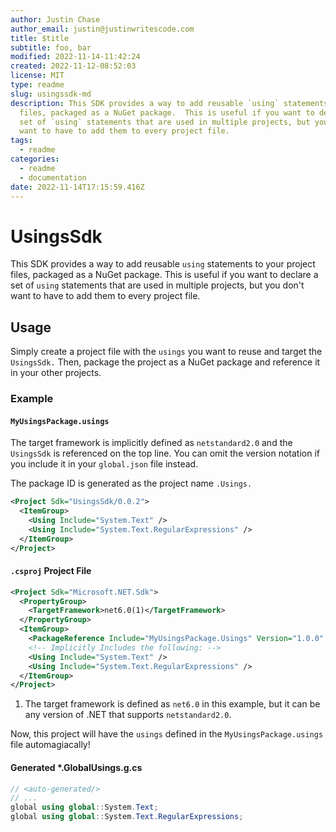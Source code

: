 ```yaml
---
author: Justin Chase
author_email: justin@justinwritescode.com
title: $title
subtitle: foo, bar
modified: 2022-11-14-11:42:24
created: 2022-11-12-08:52:03
license: MIT
type: readme
slug: usingssdk-md
description: This SDK provides a way to add reusable `using` statements to your project
  files, packaged as a NuGet package.  This is useful if you want to declare a
  set of `using` statements that are used in multiple projects, but you don't
  want to have to add them to every project file.
tags:
  - readme
categories:
  - readme
  - documentation
date: 2022-11-14T17:15:59.416Z
---
```


# UsingsSdk

This SDK provides a way to add reusable `using` statements to your project files, packaged as a NuGet package.  This is useful if you want to declare a set of `using` statements that are used in multiple projects, but you don't want to have to add them to every project file.

## Usage

Simply create a project file with the `usings` you want to reuse and target the `UsingsSdk.`  Then, package the project as a NuGet package and reference it in your other projects.

### Example

#### `MyUsingsPackage.usings`

The target framework is implicitly defined as `netstandard2.0` and the `UsingsSdk` is referenced on the top line.  You can omit the version notation if you include it in your `global.json` file instead.

The package ID is generated as the project name `.Usings.`

```xml title="MyUsingsPackage.usings"
<Project Sdk="UsingsSdk/0.0.2">
  <ItemGroup>
    <Using Include="System.Text" />
    <Using Include="System.Text.RegularExpressions" />
  </ItemGroup>
</Project>
```

#### `.csproj` Project File

```xml title="MyProject.csproj"
<Project Sdk="Microsoft.NET.Sdk">
  <PropertyGroup>
    <TargetFramework>net6.0(1)</TargetFramework>
  </PropertyGroup>
  <ItemGroup>
    <PackageReference Include="MyUsingsPackage.Usings" Version="1.0.0" />
    <!-- Implicitly Includes the following: -->
    <Using Include="System.Text" />
    <Using Include="System.Text.RegularExpressions" />
  </ItemGroup>
</Project>
```

1. The target framework is defined as `net6.0` in this example, but it can be any version of .NET that supports `netstandard2.0`.

Now, this project will have the `usings` defined in the `MyUsingsPackage.usings` file automagiacally!

#### Generated *.GlobalUsings.g.cs

```csharp title="MyProject.GlobalUsings.g.cs"
// <auto-generated/>
// ...
global using global::System.Text;
global using global::System.Text.RegularExpressions;
```
